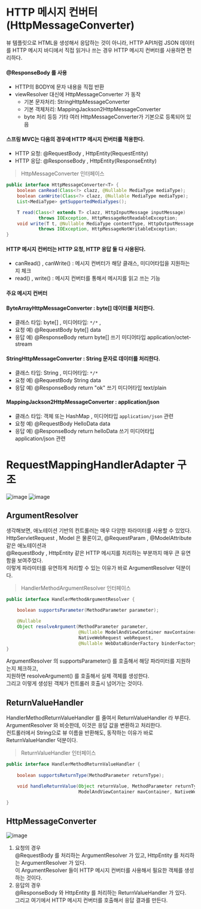 # HTTP 메시지 컨버터 (HttpMessageConverter)
뷰 템플릿으로 HTML을 생성해서 응답하는 것이 아니라, HTTP API처럼 JSON 데이터를 HTTP 메시지 바디에서 직접 읽거나 쓰는 경우 HTTP 메시지 컨버터를 사용하면 편리하다.
#### @ResponseBody 를 사용
* HTTP의 BODY에 문자 내용을 직접 반환
* viewResolver 대신에 HttpMessageConverter 가 동작
  * 기본 문자처리: StringHttpMessageConverter
  * 기본 객체처리: MappingJackson2HttpMessageConverter
  * byte 처리 등등 기타 여러 HttpMessageConverter가 기본으로 등록되어 있음
  
#### 스프링 MVC는 다음의 경우에 HTTP 메시지 컨버터를 적용한다.
* HTTP 요청: @RequestBody , HttpEntity(RequestEntity)
* HTTP 응답: @ResponseBody , HttpEntity(ResponseEntity)

> HttpMessageConverter 인터페이스
```java
public interface HttpMessageConverter<T> {
	boolean canRead(Class<?> clazz, @Nullable MediaType mediaType);
	boolean canWrite(Class<?> clazz, @Nullable MediaType mediaType);
	List<MediaType> getSupportedMediaTypes();

	T read(Class<? extends T> clazz, HttpInputMessage inputMessage) 
			throws IOException, HttpMessageNotReadableException;
	void write(T t, @Nullable MediaType contentType, HttpOutputMessage outputMessage) 
			throws IOException, HttpMessageNotWritableException;
}
```
#### HTTP 메시지 컨버터는 HTTP 요청, HTTP 응답 둘 다 사용된다.
* canRead() , canWrite() : 메시지 컨버터가 해당 클래스, 미디어타입을 지원하는지 체크
* read() , write() : 메시지 컨버터를 통해서 메시지를 읽고 쓰는 기능

#### 주요 메시지 컨버터
#### ByteArrayHttpMessageConverter : byte[] 데이터를 처리한다.
* 클래스 타입: byte[] , 미디어타입: `*/*` ,
* 요청 예) @RequestBody byte[] data
* 응답 예) @ResponseBody return byte[] 쓰기 미디어타입 application/octet-stream
#### StringHttpMessageConverter : String 문자로 데이터를 처리한다.
* 클래스 타입: String , 미디어타입: `*/*`
* 요청 예) @RequestBody String data
* 응답 예) @ResponseBody return "ok" 쓰기 미디어타입 text/plain
#### MappingJackson2HttpMessageConverter : application/json
* 클래스 타입: 객체 또는 HashMap , 미디어타입 `application/json` 관련
* 요청 예) @RequestBody HelloData data
* 응답 예) @ResponseBody return helloData 쓰기 미디어타입 application/json 관련

# RequestMappingHandlerAdapter 구조
![image](https://user-images.githubusercontent.com/39439576/223338701-a190120e-d12b-42b5-8384-dbf5267272dd.png)
![image](https://user-images.githubusercontent.com/39439576/223338784-04e31350-e44a-4fe2-acfe-0acfe6a618aa.png)

## ArgumentResolver
생각해보면, 애노테이션 기반의 컨트롤러는 매우 다양한 파라미터를 사용할 수 있었다.  
HttpServletRequest , Model 은 물론이고, @RequestParam , @ModelAttribute 같은 애노테이션과  
@RequestBody , HttpEntity 같은 HTTP 메시지를 처리하는 부분까지 매우 큰 유연함을 보여주었다.  
이렇게 파라미터를 유연하게 처리할 수 있는 이유가 바로 ArgumentResolver 덕분이다.

> HandlerMethodArgumentResolver 인터페이스
```java
public interface HandlerMethodArgumentResolver {

    boolean supportsParameter(MethodParameter parameter);

    @Nullable
    Object resolveArgument(MethodParameter parameter, 
						   @Nullable ModelAndViewContainer mavContainer, 
						   NativeWebRequest webRequest, 
						   @Nullable WebDataBinderFactory binderFactory) throws Exception;
}
```
ArgumentResolver 의 supportsParameter() 를 호출해서 해당 파라미터를 지원하는지 체크하고,  
지원하면 resolveArgument() 를 호출해서 실제 객체를 생성한다.  
그리고 이렇게 생성된 객체가 컨트롤러 호출시 넘어가는 것이다.

## ReturnValueHandler
HandlerMethodReturnValueHandler 를 줄여서 ReturnValueHandler 라 부른다.  
ArgumentResolver 와 비슷한데, 이것은 응답 값을 변환하고 처리한다.  
컨트롤러에서 String으로 뷰 이름을 반환해도, 동작하는 이유가 바로 ReturnValueHandler 덕분이다.
> ReturnValueHandler 인터페이스
```java
public interface HandlerMethodReturnValueHandler {
	
    boolean supportsReturnType(MethodParameter returnType);

    void handleReturnValue(Object returnValue, MethodParameter returnType,
                           ModelAndViewContainer mavContainer, NativeWebRequest webRequest) throws Exception;

}
```

## HttpMessageConverter
![image](https://user-images.githubusercontent.com/39439576/223342060-6a846afc-9f20-4486-9cf2-4262df311dfe.png)
1. 요청의 경우  
@RequestBody 를 처리하는 ArgumentResolver 가 있고, HttpEntity 를 처리하는 ArgumentResolver 가 있다.  
이 ArgumentResolver 들이 HTTP 메시지 컨버터를 사용해서 필요한 객체를 생성하는 것이다.
2. 응답의 경우  
@ResponseBody 와 HttpEntity 를 처리하는 ReturnValueHandler 가 있다.  
 그리고 여기에서 HTTP 메시지 컨버터를 호출해서 응답 결과를 만든다.
